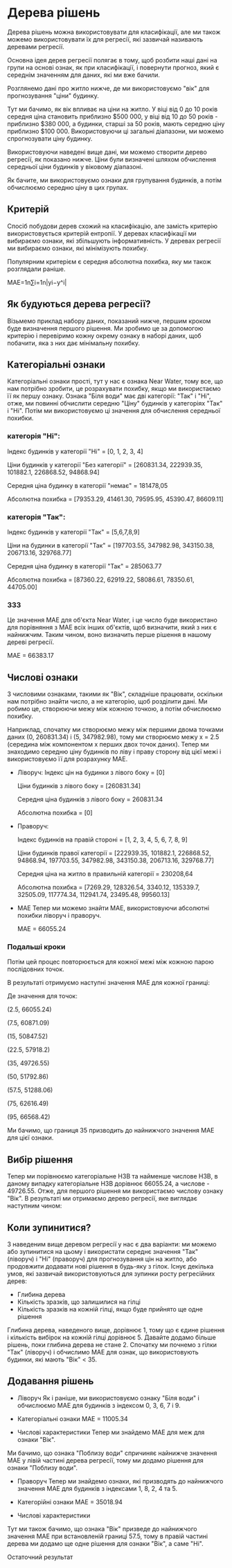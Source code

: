 # Дерева рішень

Дерева рішень можна використовувати для класифікації, але ми також можемо використовувати їх для регресії, які зазвичай називають деревами регресії. 

Основна ідея дерев регресії полягає в тому, щоб розбити наші дані на групи на основі ознак, як при класифікації, і повернути прогноз, який є середнім значенням для даних, які ми вже бачили. 

Розглянемо дані про житло нижче, де ми використовуємо "вік" для прогнозування "ціни" будинку. 
    

Тут ми бачимо, як вік впливає на ціни на житло. У віці від 0 до 10 років середня ціна становить приблизно $500 000, у віці від 10 до 50 років - приблизно $380 000, а будинки, старші за 50 років, мають середню ціну приблизно $100 000. Використовуючи ці загальні діапазони, ми можемо спрогнозувати ціну будинку. 


Використовуючи наведені вище дані, ми можемо створити дерево регресії, як показано нижче. Ціни були визначені шляхом обчислення середньої ціни будинків у віковому діапазоні. 


Як бачите, ми використовуємо ознаки для групування будинків, а потім обчислюємо середню ціну в цих групах. 


## Критерій 
Спосіб побудови дерев схожий на класифікацію, але замість критерію використовується критерій ентропії. У деревах класифікації ми вибираємо ознаки, які збільшують інформативність. У деревах регресії ми вибираємо ознаки, які мінімізують похибку. 

Популярним критерієм є середня абсолютна похибка, яку ми також розглядали раніше.

MAE=1n∑i=1n|yi−y^i|

## Як будуються дерева регресії? 
Візьмемо приклад набору даних, показаний нижче, першим кроком буде визначення першого рішення. Ми зробимо це за допомогою критерію і перевіримо кожну окрему ознаку в наборі даних, щоб побачити, яка з них дає мінімальну похибку. 


## Категоріальні ознаки 
Категоріальні ознаки прості, тут у нас є ознака Near Water, тому все, що нам потрібно зробити, це розрахувати похибку, якщо ми використаємо її як першу ознаку. Ознака "Біля води" має дві категорії: "Так" і "Ні", отже, ми повинні обчислити середню "Ціну" будинків у категоріях "Так" і "Ні". Потім ми використовуємо ці значення для обчислення середньої похибки. 

### категорія "Ні":
Індекс будинків у категорії "Ні" = [0, 1, 2, 3, 4]

Ціни будинків у категорії "Без категорії" = [260831.34, 222939.35, 101882.1, 226868.52, 94868.94] 

Середня ціна будинку в категорії "немає" = 181478,05

Абсолютна похибка = [79353.29, 41461.30, 79595.95, 45390.47, 86609.11] 

### категорія "Так":
Індекс будинків у категорії "Так" = [5,6,7,8,9]

Ціни на будинки в категорії "Так" = [197703.55, 347982.98, 343150.38, 206713.16, 329768.77] 

Середня ціна будинку в категорії "Так" = 285063.77

Абсолютна похибка = [87360.22, 62919.22, 58086.61, 78350.61, 44705.00] 

### ЗЗЗ 
Це значення MAE для об'єкта Near Water, і це число буде використано для порівняння з MAE всіх інших об'єктів, щоб визначити, який з них є найнижчим. Таким чином, воно визначить перше рішення в нашому дереві регресії. 

MAE = 66383.17   

## Числові ознаки 
З числовими ознаками, такими як "Вік", складніше працювати, оскільки нам потрібно знайти число, а не категорію, щоб розділити дані. Ми робимо це, створюючи межу між кожною точкою, а потім обчислюємо похибку. 

Наприклад, спочатку ми створюємо межу між першими двома точками даних (0, 260831.34) і (5, 347982.98), тому ми створюємо межу x = 2.5 (середина між компонентом x перших двох точок даних). Тепер ми знаходимо середню ціну будинків по ліву і праву сторону від цієї межі і використовуємо її для розрахунку MAE. 



- Ліворуч:
  Індекс цін на будинки з лівого боку = [0]

  Ціни будинків з лівого боку = [260831.34] 

  Середня ціна будинків з лівого боку = 260831.34 

  Абсолютна похибка = [0]

- Праворуч:
  
  Індекс будинків на правій стороні = [1, 2, 3, 4, 5, 6, 7, 8, 9]

  Ціни будинків правої категорії = [222939.35, 101882.1, 226868.52, 94868.94, 197703.55, 347982.98, 343150.38, 206713.16, 329768.77] 

  Середня ціна на житло в правильній категорії = 230208,64

  Абсолютна похибка = [7269.29, 128326.54, 3340.12, 135339.7, 32505.09, 117774.34, 112941.74, 23495.48, 99560.13] 

- MAE 
  Тепер ми можемо знайти MAE, використовуючи абсолютні похибки ліворуч і праворуч. 

  MAE = 66055.24 

### Подальші кроки 
Потім цей процес повторюється для кожної межі між кожною парою послідовних точок. 


В результаті отримуємо наступні значення MAE для кожної границі: 


Де значення для точок:

(2.5, 66055.24)

(7.5, 60871.09)

(15, 50847.52)

(22.5, 57918.2)

(35, 49726.55)

(50, 51792.86)

(57.5, 51288.06)

(75, 62616.49)

(95, 66568.42)

Ми бачимо, що границя 35 призводить до найнижчого значення MAE для цієї ознаки. 

## Вибір рішення 
Тепер ми порівнюємо категоріальне НЗВ та найменше числове НЗВ, в даному випадку категоріальне НЗВ дорівнює 66055.24, а числове - 49726.55. Отже, для першого рішення ми використаємо числову ознаку "Вік". В результаті ми отримаємо дерево регресії, яке виглядає наступним чином: 

 


## Коли зупинитися? 
З наведеним вище деревом регресії у нас є два варіанти: ми можемо або зупинитися на цьому і використати середнє значення "Так" (ліворуч) і "Ні" (праворуч) для прогнозування цін на житло, або продовжити додавати нові рішення в будь-яку з гілок. Існує декілька умов, які зазвичай використовуються для зупинки росту регресійних дерев: 

- Глибина дерева
- Кількість зразків, що залишилися на гілці
- Кількість зразків на кожній гілці, якщо буде прийнято ще одне рішення 

Глибина дерева, наведеного вище, дорівнює 1, тому що є єдине рішення і кількість вибірок на кожній гілці дорівнює 5. Давайте додамо більше рішень, поки глибина дерева не стане 2. Спочатку ми почнемо з гілки "Так" (ліворуч) і обчислимо MAE для ознак, що використовують будинки, які мають "Вік" < 35.

## Додавання рішень
- Ліворуч
Як і раніше, ми використовуємо ознаку "Біля води" і обчислюємо MAE для будинків з індексом 0, 3, 6, 7 і 9.

- Категоріальні ознаки
MAE = 11005.34

- Числові характеристики
Тепер ми знайдемо MAE для меж для ознаки "Вік".


Ми бачимо, що ознака "Поблизу води" спричиняє найнижче значення MAE у лівій частині дерева регресії, тому ми додамо рішення для ознаки "Поблизу води".

- Праворуч
Тепер ми знайдемо ознаки, які призводять до найнижчого значення MAE для будинків з індексами 1, 8, 2, 4 та 5.

- Категорійні ознаки
MAE = 35018.94

- Числові характеристики

Тут ми також бачимо, що ознака "Вік" призведе до найнижчого значення MAE при встановленій границі 57.5, тому в правій частині дерева ми додамо ще одне рішення для ознаки "Вік", а саме "Ні".

Остаточний результат
